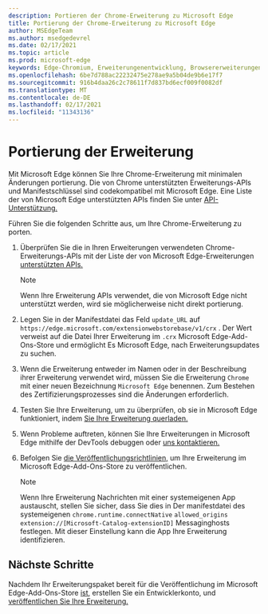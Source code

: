 ```yaml
---
description: Portieren der Chrome-Erweiterung zu Microsoft Edge
title: Portierung der Chrome-Erweiterung zu Microsoft Edge
author: MSEdgeTeam
ms.author: msedgedevrel
ms.date: 02/17/2021
ms.topic: article
ms.prod: microsoft-edge
keywords: Edge-Chromium, Erweiterungenentwicklung, Browsererweiterungen, Addons, Partner Center, Entwickler
ms.openlocfilehash: 6be7d788ac22232475e278ae9a5b04de9b6e17f7
ms.sourcegitcommit: 916b4daa26c2c78611f7d837bd6ecf009f0082df
ms.translationtype: MT
ms.contentlocale: de-DE
ms.lasthandoff: 02/17/2021
ms.locfileid: "11343136"
---
```

# Portierung der Erweiterung  

Mit Microsoft Edge können Sie Ihre Chrome-Erweiterung mit minimalen Änderungen portierung.  Die von Chrome unterstützten Erweiterungs-APIs und Manifestschlüssel sind codekompatibel mit Microsoft Edge.  Eine Liste der von Microsoft Edge unterstützten APIs finden Sie unter [API-Unterstützung.][ExtensionApiSupport]  

Führen Sie die folgenden Schritte aus, um Ihre Chrome-Erweiterung zu porten.  

1.  Überprüfen Sie die in Ihren Erweiterungen verwendeten Chrome-Erweiterungs-APIs mit der Liste der von Microsoft Edge-Erweiterungen [unterstützten APIs.][ExtensionApiSupport]  
    
    > [!NOTE]
    > Wenn Ihre Erweiterung APIs verwendet, die von Microsoft Edge nicht unterstützt werden, wird sie möglicherweise nicht direkt portierung.  
    
1.  Legen Sie in der Manifestdatei das Feld `update_URL` auf `https://edge.microsoft.com/extensionwebstorebase/v1/crx` .  Der Wert verweist auf die Datei Ihrer Erweiterung im `.crx` Microsoft Edge-Add-Ons-Store und ermöglicht Es Microsoft Edge, nach Erweiterungsupdates zu suchen.  
1.  Wenn die Erweiterung entweder im Namen oder in der Beschreibung ihrer Erweiterung verwendet wird, müssen Sie die Erweiterung `Chrome` mit einer neuen Bezeichnung `Microsoft Edge` benennen.  Zum Bestehen des Zertifizierungsprozesses sind die Änderungen erforderlich.  
1.  Testen Sie Ihre Erweiterung, um zu überprüfen, ob sie in Microsoft Edge funktioniert, indem [Sie Ihre Erweiterung querladen.][ExtensionsGettingStartedExtensionSideloading]  
1.  Wenn Probleme auftreten, können Sie Ihre Erweiterungen in Microsoft Edge mithilfe der DevTools debuggen oder [uns kontaktieren.][mailtoExtensionMicrosoft]  
1.  Befolgen Sie [die Veröffentlichungsrichtlinien,][ExtensionsPublishPublishExtension] um Ihre Erweiterung im Microsoft Edge-Add-Ons-Store zu veröffentlichen.  
    
    > [!NOTE]
    > Wenn Ihre Erweiterung Nachrichten mit einer systemeigenen App austauscht, stellen Sie sicher, dass Sie dies in Der manifestdatei des systemeigenen `chrome.runtime.connectNative` `allowed_origins` `extension://[Microsoft-Catalog-extensionID]` Messaginghosts festlegen.  Mit dieser Einstellung kann die App Ihre Erweiterung identifizieren.  
    
## Nächste Schritte  

Nachdem Ihr Erweiterungspaket bereit für die Veröffentlichung im Microsoft Edge-Add-Ons-Store [ist,][ExtensionsPublishCreateDevAccount] erstellen Sie ein Entwicklerkonto, und [veröffentlichen Sie Ihre Erweiterung.][ExtensionsPublishPublishExtension]  

<!-- links -->  

[ExtensionApiSupport]: ./api-support.md "API-Support-| Microsoft Docs"  
[ExtensionsGettingStartedExtensionSideloading]: ../getting-started/extension-sideloading.md "Querladen der Erweiterungs-| Microsoft Docs"  
[ExtensionsPublishCreateDevAccount]: ../publish/create-dev-account.md "Entwicklerregistrierungs-| Microsoft Docs"  
[ExtensionsPublishPublishExtension]: ../publish/publish-extension.md "Veröffentlichen Der Erweiterungs-| Microsoft Docs"  

[ChromeDeveloperWebStorePayments]: https://developer.chrome.com/webstore/one_time_payments "Einmalzahlung | Chrome Developer"  

[mailtoExtensionMicrosoft]: mailto:ext_dev_support@microsoft.com "ext_dev_support@microsoft.com"  
